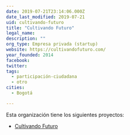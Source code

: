 ```yaml
---
date: 2019-07-21T23:14:06.000Z
date_last_modified: 2019-07-21
uid: cultivando-futuro
title: "Cultivando Futuro"
legal_name: 
description: ""
org_type: Empresa privada (startup)
website: https://cultivandofuturo.com/
year_founded: 2014
facebook: 
twitter: 
tags:
  - participación-ciudadana
  - otro
cities: 
  - Bogotá

---
```


Esta organización tiene los siguientes proyectos:

- [Cultivando Futuro](/i/cultivando-futuro.html)
